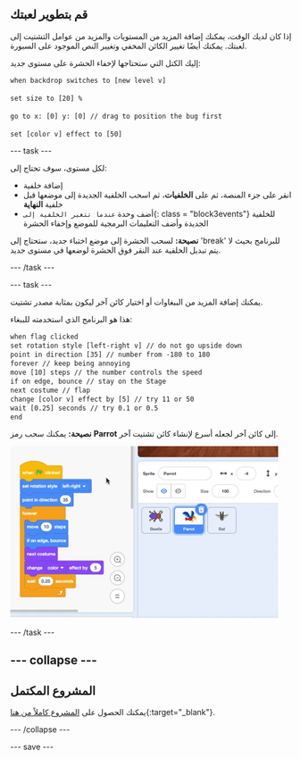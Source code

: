 ## قم بتطوير لعبتك

إذا كان لديك الوقت، يمكنك إضافة المزيد من المستويات والمزيد من عوامل التشتيت إلى لعبتك. يمكنك أيضًا تغيير الكائن المخفي وتغيير النص الموجود على السبورة.

إليك الكتل التي ستحتاجها لإخفاء الحشرة على مستوى جديد:

```blocks3
when backdrop switches to [new level v]

set size to [20] %

go to x: [0] y: [0] // drag to position the bug first

set [color v] effect to [50]
```

--- task ---

لكل مستوى، سوف تحتاج إلى:
- إضافة خلفية
- انقر على جزء المنصة، ثم على **الخلفيات**، ثم اسحب الخلفية الجديدة إلى موضعها قبل خلفية **النهاية**
- أضف وحدة `عندما تتغير الخلفية إلى`{: class = "block3events"} للخلفية الجديدة وأضف التعليمات البرمجية للموضع وإخفاء الحشرة

**نصيحة:** لسحب الحشرة إلى موضع اختباء جديد، ستحتاج إلى 'break' للبرنامج بحيث لا يتم تبديل الخلفية عند النقر فوق الحشرة لوضعها في مستوى جديد.

--- /task ---

--- task ---

يمكنك إضافة المزيد من الببغاوات أو اختيار كائن آخر ليكون بمثابة مصدر تشتيت.

هذا هو البرنامج الذي استخدمته للببغاء:
```blocks3
when flag clicked
set rotation style [left-right v] // do not go upside down
point in direction [35] // number from -180 to 180
forever // keep being annoying
move [10] steps // the number controls the speed
if on edge, bounce // stay on the Stage
next costume // flap
change [color v] effect by [5] // try 11 or 50
wait [0.25] seconds // try 0.1 or 0.5
end
```

**نصيحة:** يمكنك سحب رمز **Parrot** إلى كائن آخر لجعله أسرع لإنشاء كائن تشتيت آخر.

![يمكنك نسخ التعليمات البرمجية من كائن إلى كائن آخر في قائمة كائن.](images/drag-parrot-code.gif)

--- /task ---

--- collapse ---
---
المشروع المكتمل
---

يمكنك الحصول على [المشروع كاملاً من هنا](https://scratch.mit.edu/projects/486719939/){:target="_blank"}.

--- /collapse ---

--- save ---

